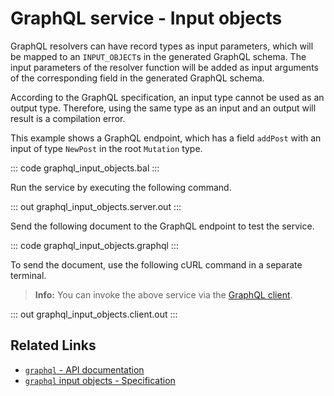 # GraphQL service - Input objects

GraphQL resolvers can have record types as input parameters, which will be mapped to an `INPUT_OBJECT`s in the generated GraphQL schema. The input parameters of the resolver function will be added as input arguments of the corresponding field in the generated GraphQL schema.

According to the GraphQL specification, an input type cannot be used as an output type. Therefore, using the same type as an input and an output will result is a compilation error.

This example shows a GraphQL endpoint, which has a field `addPost` with an input of type `NewPost` in the root `Mutation` type.

::: code graphql_input_objects.bal :::

Run the service by executing the following command.

::: out graphql_input_objects.server.out :::

Send the following document to the GraphQL endpoint to test the service.

::: code graphql_input_objects.graphql :::

To send the document, use the following cURL command in a separate terminal.

>**Info:** You can invoke the above service via the [GraphQL client](/learn/by-example/graphql-client/).

::: out graphql_input_objects.client.out :::

## Related Links
- [`graphql` - API documentation](https://lib.ballerina.io/ballerina/graphql/latest)
- [`graphql` input objects - Specification](/spec/graphql/#45-input-objects)
